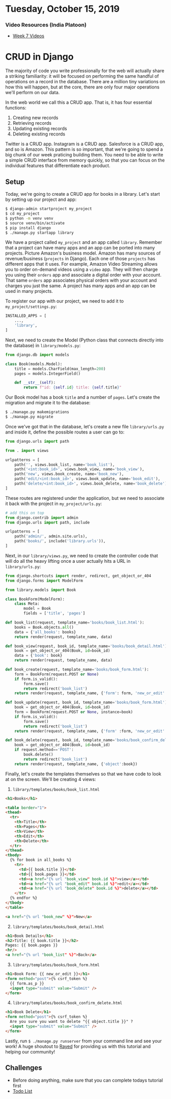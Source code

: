 Tuesday, October 15, 2019
=====================
### Video Resources (India Platoon)
- [Week 7 Videos](https://www.youtube.com/playlist?list=PLu0CiQ7bzwEQJfDSlMPArBnfNbNvyya5P)

# CRUD in Django

The majority of code you write professionally for the web will actually share a striking familiarity: it will be focused on performing the same handful of operations on a record in the database. There are a million tiny variations on how this will happen, but at the core, there are only four major operations we'll perform on our data.

In the web world we call this a CRUD app. That is, it has four essential functions:

1. Creating new records
2. Retrieving records
3. Updating existing records
4. Deleting existing records

Twitter is a CRUD app. Instagram is a CRUD app. Salesforce is a CRUD app, and so is Amazon. This pattern is so important, that we're going to spend a big chunk of our week praticing building them. You need to be able to write a simple CRUD interface from memory quickly, so that you can focus on the individual features that differentiate each product.

## Setup
Today, we're going to create a CRUD app for books in a library. Let's start by setting up our project and app:
```bash
$ django-admin startproject my_project
$ cd my_project
$ python -m venv venv
$ source venv/bin/activate
$ pip install django
$ ./manage.py startapp library
```
We have a project called `my_project` and an app called `library`. Remember that a project can have many apps and an app can be ported into many projects. Picture Amazon's business model. Amazon has many sources of revenue/business (`projects` in Django). Each one of those `projects` has different apps that it uses. For example, Amazon Video Streaming allows you to order on-demand videos using a `video` app. They will then charge you using their `orders` app and associate a digital order with your account. That same `orders` app associates physical orders with your account and charges you just the same. A project has many apps and an app can be used in many projects.

To register our app with our project, we need to add it to `my_project/settings.py`:
```python
INSTALLED_APPS = [
    ...,
    'library',
]
```

Next, we need to create the Model (Python class that connects directly into the database) in `library/models.py`:
```python
from django.db import models

class Book(models.Model):
    title = models.CharField(max_length=200)
    pages = models.IntegerField()

    def __str__(self):
        return f"id: {self.id} title: {self.title}"
```

Our Book model has a book `title` and a number of `pages`. Let's create the migration and migrate it to the database:

```bash
$ ./manage.py makemigrations
$ ./manage.py migrate
```

Once we've got that in the database, let's create a new file `library/urls.py` and inside it, define the possible routes a user can go to:
```python
from django.urls import path

from . import views

urlpatterns = [
    path('', views.book_list, name='book_list'),
    path('<int:book_id>', views.book_view, name='book_view'),
    path('new', views.book_create, name='book_new'),
    path('edit/<int:book_id>', views.book_update, name='book_edit'),
    path('delete/<int:book_id>', views.book_delete, name='book_delete'),
]
```

These routes are registered under the application, but we need to associate it back with the project in `my_project/urls.py`:

```python
# add this on top
from django.contrib import admin
from django.urls import path, include

urlpatterns = [
    path('admin/', admin.site.urls),
    path('books/', include('library.urls')),
]
```

Next, in our `library/views.py`, we need to create the controller code that will do all the heavy lifting once a user actually hits a URL in `library/urls.py`:

```python
from django.shortcuts import render, redirect, get_object_or_404
from django.forms import ModelForm

from library.models import Book

class BookForm(ModelForm):
    class Meta:
        model = Book
        fields = ['title', 'pages']

def book_list(request, template_name='books/book_list.html'):
    books = Book.objects.all()
    data = {'all_books': books}
    return render(request, template_name, data)

def book_view(request, book_id, template_name='books/book_detail.html'):
    book = get_object_or_404(Book, id=book_id)
    data = {'book': book}
    return render(request, template_name, data)

def book_create(request, template_name='books/book_form.html'):
    form = BookForm(request.POST or None)
    if form.is_valid():
        form.save()
        return redirect('book_list')
    return render(request, template_name, {'form': form, 'new_or_edit': 'New'})

def book_update(request, book_id, template_name='books/book_form.html'):
    book = get_object_or_404(Book, id=book_id)
    form = BookForm(request.POST or None, instance=book)
    if form.is_valid():
        form.save()
        return redirect('book_list')
    return render(request, template_name, {'form' :form, 'new_or_edit': 'Edit'})

def book_delete(request, book_id, template_name='books/book_confirm_delete.html'):
    book = get_object_or_404(Book, id=book_id)    
    if request.method=='POST':
        book.delete()
        return redirect('book_list')
    return render(request, template_name, {'object':book})
```

Finally, let's create the templates themselves so that we have code to look at on the screen. We'll be creating 4 views: 
1. `library/templates/books/book_list.html`
```html
<h1>Books</h1>

<table border="1">
<thead>
  <tr>
    <th>Title</th>
    <th>Pages</th>
    <th>View</th>
    <th>Edit</th>
    <th>Delete</th>
  </tr>
</thead>
<tbody>
  {% for book in all_books %}
    <tr>
      <td>{{ book.title }}</td>
      <td>{{ book.pages }}</td>
      <td><a href="{% url "book_view" book.id %}">view</a></td>
      <td><a href="{% url "book_edit" book.id %}">edit</a></td>
      <td><a href="{% url "book_delete" book.id %}">delete</a></td>
    </tr>
  {% endfor %}
</tbody>
</table>

<a href="{% url "book_new" %}">New</a>
```
2. `library/templates/books/book_detail.html`
```html
<h1>Book Details</h1>
<h2>Title: {{ book.title }}</h2>
Pages: {{ book.pages }}
<hr/>
<a href="{% url "book_list" %}">Back</a>
```

3. `library/templates/books/book_form.html`
```html
<h1>Book Form: {{ new_or_edit }}</h1>
<form method="post">{% csrf_token %}
  {{ form.as_p }}
  <input type="submit" value="Submit" />
</form>
```

4. `library/templates/books/book_confirm_delete.html`
```html
<h1>Book Delete</h1>
<form method="post">{% csrf_token %}
  Are you sure you want to delete "{{ object.title }}" ?
  <input type="submit" value="Submit" />
</form>
```

Lastly, run `$ ./manage.py runserver` from your command line and see your work!
A huge shoutout to [Rayed](https://rayed.com/posts/2018/05/django-crud-create-retrieve-update-delete/) for providing us with this tutorial and helping our community!

## Challenges
- Before doing anything, make sure that you can complete todays tutorial first
- [Todo List](https://github.com/julietplatoon/django-todo)
